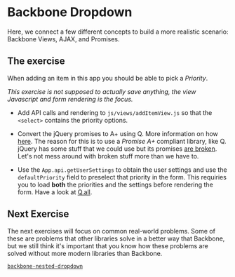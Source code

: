 # Backbone Dropdown

Here, we connect a few different concepts to build a more realistic scenario: Backbone Views, AJAX, and Promises.

## The exercise

When adding an item in this app you should be able to pick a *Priority*.

*This exercise is not supposed to actually save anything, the view Javascript and form rendering is the focus.*

- Add API calls and rendering to `js/views/addItemView.js` so that the `<select>` contains the priority options.

- Convert the jQuery promises to A+ using Q. More information on how [here](https://github.com/kriskowal/q/wiki/Coming-from-jQuery#converting-jquery-promises-to-q). The reason for this is to use a *Promise A+* compliant library, like Q. jQuery has some stuff that we could use but its promises [are broken](http://thewayofcode.wordpress.com/2013/01/22/javascript-promises-and-why-jquery-implementation-is-broken/). Let's not mess around with broken stuff more than we have to.

- Use the `App.api.getUserSettings` to obtain the user settings and use the `defaultPriority` field to preselect that priority in the form. This requiries you to load **both** the priorities and the settings before rendering the form. Have a look at [Q.all](https://github.com/kriskowal/q#combination).

## Next Exercise

The next exercises will focus on common real-world problems. Some of these are problems that other libraries solve in a better way that Backbone, but we still think it's important that you know how these problems are solved without more modern libraries than Backbone.

[`backbone-nested-dropdown`](../backbone-nested-dropdown)
